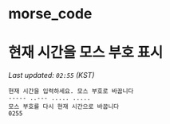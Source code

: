# morse_code
# 현재 시간을 모스 부호 표시
<!-- MORSE_TIME_START -->
_Last updated: `02:55` (KST)_

```
현재 시간을 입력하세요. 모스 부호로 바꿉니다
----- ..--- ..... .....
모스 부호를 다시 현재 시간으로 바꿉니다
0255
```
<!-- MORSE_TIME_END -->
